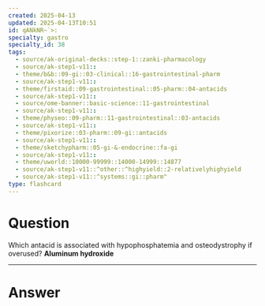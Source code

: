 ```yaml
---
created: 2025-04-13
updated: 2025-04-13T10:51
id: qANkNR~`>:
specialty: gastro
specialty_id: 38
tags:
  - source/ak-original-decks::step-1::zanki-pharmacology
  - source/ak-step1-v11::
  - theme/b&b::09-gi::03-clinical::16-gastrointestinal-pharm
  - source/ak-step1-v11::
  - theme/firstaid::09-gastrointestinal::05-pharm::04-antacids
  - source/ak-step1-v11::
  - source/ome-banner::basic-science::11-gastrointestinal
  - source/ak-step1-v11::
  - theme/physeo::09-pharm::11-gastrointestinal::03-antacids
  - source/ak-step1-v11::
  - theme/pixorize::03-pharm::09-gi::antacids
  - source/ak-step1-v11::
  - theme/sketchypharm::05-gi-&-endocrine::fa-gi
  - source/ak-step1-v11::
  - theme/uworld::10000-99999::14000-14999::14877
  - source/ak-step1-v11::^other::^highyield::2-relativelyhighyield
  - source/ak-step1-v11::^systems::gi::pharm"
type: flashcard
---
```


# Question
Which antacid is associated with hypophosphatemia and osteodystrophy if overused?    **Aluminum hydroxide**

---

# Answer
